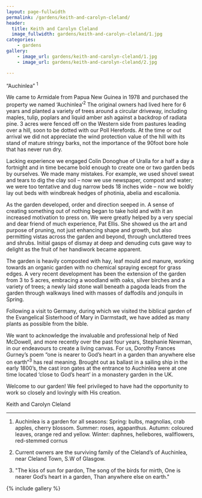 ```yaml
---
layout: page-fullwidth
permalink: /gardens/keith-and-carolyn-cleland/
header:
  title: Keith and Carolyn Cleland
  image_fullwidth: gardens/keith-and-carolyn-cleland/1.jpg
categories:
    - gardens
gallery:
    - image_url: gardens/keith-and-carolyn-cleland/1.jpg
    - image_url: gardens/keith-and-carolyn-cleland/2.jpg

---
```


“Auchinlea” <sup>1</sup>

We came to Armidale from Papua New Guinea in 1978 and purchased the property we named ‘Auchinlea’<sup>2</sup> The original owners had lived here for 6 years and planted a variety of trees around a circular driveway, including maples, tulip, poplars and liquid amber ash against a backdrop of radiata pine. 3 acres were fenced off on the Western side from pastures leading over a hill, soon to be dotted with our Poll Herefords. At the time or out arrival we did not appreciate the wind protection value of the hill with its stand of mature stringy barks, not the importance of the 90foot bore hole that has never run dry.

Lacking experience we engaged Colin Donoghue of Uralla for a half a day a fortnight and in time became bold enough to create one or two garden beds by ourselves. We made many mistakes. For example, we used shovel sweat and tears to dig the clay soil – now we use newspaper, compost and water; we were too tentative and dug narrow beds 18 inches wide – now we boldly lay out beds with windbreak hedges of photinia, abelia and escallonia.

As the garden developed, order and direction seeped in. A sense of creating something out of nothing began to take hold and with it an increased motivation to press on. We were greatly helped by a very special and dear friend of much experience, Pat Ellis. She showed us the art and purpose of pruning, not just enhancing shape and growth, but also permitting vistas across the garden and beyond, through uncluttered trees and shrubs. Initial gasps of dismay at deep and denuding cuts gave way to delight as the fruit of her handiwork became apparent.

The garden is heavily composted with hay, leaf mould and manure, working towards an organic garden with no chemical spraying except for grass edges. A very recent development has been the extension of the garden from 3 to 5 acres, embracing a woodland with oaks, silver birches and a variety of trees; a newly laid stone wall beneath a pagoda leads from the garden through walkways lined with masses of daffodils and jonquils in Spring.

Following a visit to Germany, during which we visited the biblical garden of the Evangelical Sisterhood of Mary in Darmstadt, we have added as many plants as possible from the bible.

We want to acknowledge the invaluable and professional help of Ned McDowell, and more recently over the past four years, Stephanie Newman, in our endeavours to create a living canvas. For us, Dorothy Frances Gurney’s poem “one is nearer to God’s heart in a garden than anywhere else on earth”<sup>3</sup> has real meaning. Brought out as ballast in a sailing ship in the early 1800’s, the cast iron gates at the entrance to Auchinlea were at one time located ‘close to God’s heart’ in a monastery garden in the UK.  

Welcome to our garden! We feel privileged to have had the opportunity to work so closely and lovingly with His creation.

Keith and Carolyn Cleland

----

1) Auchinlea is a garden for all seasons: Spring: bulbs, magnolias, crab apples, cherry blossom. Summer: roses, agapanthus. Autumn: coloured leaves, orange red and yellow. Winter: daphnes, hellebores, wallflowers, red-stemmed cornus

2) Current owners are the surviving family of the Cleland’s of Auchinlea, near Cleland Town, S.W of Glasgow.

3) "The kiss of sun for pardon, The song of the birds for mirth, One is nearer God’s heart in a garden, Than anywhere else on earth."

{% include gallery %}